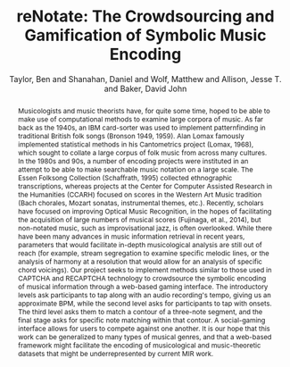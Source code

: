 --- 
title: "reNotate: The Crowdsourcing and Gamification of Symbolic Music Encoding" 
abstract: "Musicologists and music theorists have, for quite some time, hoped to be able to make use of computational methods to examine large corpora of music. As far back as the 1940s, an IBM card-sorter was used to implement patternfinding in traditional British folk songs (Bronson 1949, 1959). Alan Lomax famously implemented statistical methods in his Cantometrics project (Lomax, 1968), which sought to collate a large corpus of folk music from across many cultures. In the 1980s and 90s, a number of encoding projects were instituted in an attempt to be able to make searchable music notation on a large scale. The Essen Folksong Collection (Schaffrath, 1995) collected ethnographic transcriptions, whereas projects at the Center for Computer Assisted Research in the Humanities (CCARH) focused on scores in the Western Art Music tradition (Bach chorales, Mozart sonatas, instrumental themes, etc.). Recently, scholars have focused on improving Optical Music Recognition, in the hopes of facilitating the acquisition of large numbers of musical scores (Fujinaga, et al., 2014), but non-notated music, such as improvisational jazz, is often overlooked. While there have been many advances in music information retrieval in recent years, parameters that would facilitate in-depth musicological analysis are still out of reach (for example, stream segregation to examine specific melodic lines, or the analysis of harmony at a resolution that would allow for an analysis of specific chord voicings). Our project seeks to implement methods similar to those used in CAPTCHA and RECAPTCHA technology to crowdsource the symbolic encoding of musical information through a web-based gaming interface. The introductory levels ask participants to tap along with an audio recording's tempo, giving us an approximate BPM, while the second level asks for participants to tap with onsets. The third level asks them to match a contour of a three-note segment, and the final stage asks for specific note matching within that contour. A social-gaming interface allows for users to compete against one another. It is our hope that this work can be generalized to many types of musical genres, and that a web-based framework might facilitate the encoding of musicological and music-theoretic datasets that might be underrepresented by current MIR work." 
address: "Atlanta, Georgia" 
author: "Taylor, Ben and Shanahan, Daniel and Wolf, Matthew and Allison, Jesse T. and Baker, David John"
webAuthor: "Ben Taylor, Daniel Shanahan, Matthew Wolf, Jesse T. Allison, David John Baker" 
booktitle: "Proceedings of the International Web Audio Conference" 
editor: "Freeman, Jason and Lerch, Alexander and Paradis, Matthew" 
month: "Proceedings of the International Web Audio Conference"
pages: "" 
publisher: "Georgia Tech" 
series: "WAC '16"
type: "Talk"  
year: "2016" 
id: "2016_EA_34" 
tags: year2016
media: https://smartech.gatech.edu/bitstream/handle/1853/54658/renotate_video.html?sequence=5&isAllowed=y 
pdflink: /_data/papers/pdf/2016/2016_34.pdf
ISSN: 2663-5844
---